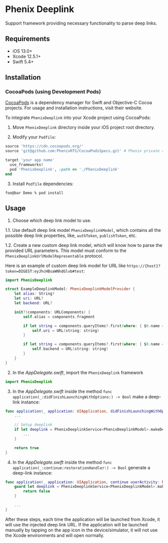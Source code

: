 # Phenix Deeplink

Support framework providing necessary functionality to parse deep links.

## Requirements
* iOS 13.0+
* Xcode 12.5.1+
* Swift 5.4+

## Installation

### CocoaPods (using Development Pods)

[CocoaPods](https://cocoapods.org) is a dependency manager for Swift and Objective-C Cocoa projects.
For usage and installation instructions, visit their website.

To integrate `PhenixDeeplink` into your Xcode project using CocoaPods:

1. Move `PhenixDeeplink` directory inside your iOS project root directory.

2. Modify your `Podfile`:

```ruby
source 'https://cdn.cocoapods.org/'
source 'git@github.com:PhenixRTS/CocoaPodsSpecs.git' # Phenix private repository

target 'your app name'
  use_frameworks!
  pod 'PhenixDeeplink', :path => './PhenixDeeplink'
end
```

3. Install `Podfile` dependencies:

```shell
foo@bar Demo % pod install
```

## Usage

1. Choose which deep link model to use.

1.1. Use default deep link model `PhenixDeeplinkModel`,
which contains all the possible deep link properties, like, `authToken`, `publishToken`, etc.

1.2. Create a new custom deep link model, which will know how to parse the provided URL parameters.
This model must conform to the `PhenixDeeplinkUrlModelRepresentable` protocol.

Here is an example of custom deep link model for URL like  `https://{host}?token=DIGEST:eyJhcHBsaWNhdGlvb#test`:

```swift
import PhenixDeeplink

struct ExampleDeeplinkModel: PhenixDeeplinkModelProvider {
    let alias: String?
    let uri: URL?
    let backend: URL?

    init?(components: URLComponents) {
        self.alias = components.fragment

        if let string = components.queryItems?.first(where: { $0.name == "uri" })?.value {
            self.uri = URL(string: string)
        }

        if let string = components.queryItems?.first(where: { $0.name == "backend" })?.value {
            self.backend = URL(string: string)
        }
    }
}
```

2. In the *AppDelegate.swift*, import the `PhenixDeeplink` framework

```swift
import PhenixDeeplink
```

3. In the *AppDelegate.swift* inside the method `func application(_:didFinishLaunchingWithOptions:) -> Bool` make a deep-link instance:

```swift
func application(_ application: UIApplication, didFinishLaunchingWithOptions launchOptions: [UIApplication.LaunchOptionsKey: Any]?) -> Bool {
    ...

    // Setup deeplink
    if let deeplink = PhenixDeeplinkService<PhenixDeeplinkModel>.makeDeeplink(launchOptions) {
        ...
    }

    return true
}
```

4. In the *AppDelegate.swift* inside the method `func application(_:continue:restorationHandler:) -> Bool` generate a deep-link instance:

```swift
func application(_ application: UIApplication, continue userActivity: NSUserActivity, restorationHandler: @escaping ([UIUserActivityRestoring]?) -> Void) -> Bool {
    guard let deeplink = PhenixDeeplinkService<PhenixDeeplinkModel>.makeDeeplink(userActivity) else {
        return false
    }

    ...
}
```

After these steps, each time the application will be launched from Xcode, it will use the injected deep link URL.
If the application will be launched manually by tapping on the app icon in the device/simulator,
it will not use the Xcode environments and will open normally.
